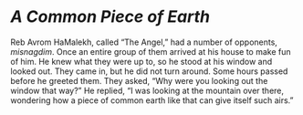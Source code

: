 # ***A Common Piece of Earth***



Reb Avrom HaMalekh, called “The Angel,” had a number of opponents, *misnagdim*. Once an entire group of them arrived at his house to make fun of him. He knew what they were up to, so he stood at his window and looked out. They came in, but he did not turn around. Some hours passed before he greeted them. They asked, “Why were you looking out the window that way?” He replied, “I was looking at the mountain over there, wondering how a piece of common earth like that can give itself such airs.”